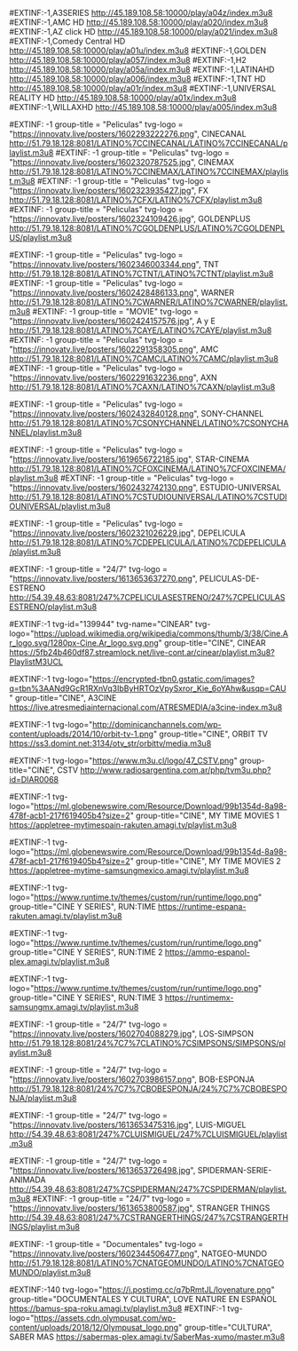 #EXTINF:-1,A3SERIES
http://45.189.108.58:10000/play/a04z/index.m3u8
#EXTINF:-1,AMC HD
http://45.189.108.58:10000/play/a020/index.m3u8
#EXTINF:-1,AZ click HD
http://45.189.108.58:10000/play/a021/index.m3u8
#EXTINF:-1,Comedy Central HD
http://45.189.108.58:10000/play/a01u/index.m3u8
#EXTINF:-1,GOLDEN
http://45.189.108.58:10000/play/a057/index.m3u8
#EXTINF:-1,H2
http://45.189.108.58:10000/play/a05a/index.m3u8
#EXTINF:-1,LATINAHD
http://45.189.108.58:10000/play/a006/index.m3u8
#EXTINF:-1,TNT HD
http://45.189.108.58:10000/play/a01r/index.m3u8
#EXTINF:-1,UNIVERSAL REALITY HD
http://45.189.108.58:10000/play/a01x/index.m3u8
#EXTINF:-1,WILLAXHD
http://45.189.108.58:10000/play/a005/index.m3u8

#EXTINF: -1 group-title = "Peliculas" tvg-logo = "https://innovatv.live/posters/1602293222276.png", CINECANAL
http://51.79.18.128:8081/LATINO%7CCINECANAL/LATINO%7CCINECANAL/playlist.m3u8
#EXTINF: -1 group-title = "Peliculas" tvg-logo = "https://innovatv.live/posters/1602320787525.jpg", CINEMAX
http://51.79.18.128:8081/LATINO%7CCINEMAX/LATINO%7CCINEMAX/playlist.m3u8
#EXTINF: -1 group-title = "Peliculas" tvg-logo = "https://innovatv.live/posters/1602323935427.jpg", FX
http://51.79.18.128:8081/LATINO%7CFX/LATINO%7CFX/playlist.m3u8  
#EXTINF: -1 group-title = "Peliculas" tvg-logo = "https://innovatv.live/posters/1602324109426.jpg", GOLDENPLUS
http://51.79.18.128:8081/LATINO%7CGOLDENPLUS/LATINO%7CGOLDENPLUS/playlist.m3u8

#EXTINF: -1 group-title = "Peliculas" tvg-logo = "https://innovatv.live/posters/1602346003344.png", TNT
http://51.79.18.128:8081/LATINO%7CTNT/LATINO%7CTNT/playlist.m3u8
#EXTINF: -1 group-title = "Peliculas" tvg-logo = "https://innovatv.live/posters/1602428486133.png", WARNER
http://51.79.18.128:8081/LATINO%7CWARNER/LATINO%7CWARNER/playlist.m3u8
#EXTINF: -1 group-title = "MOVIE" tvg-logo = "https://innovatv.live/posters/1602424157576.jpg", A y E
http://51.79.18.128:8081/LATINO%7CAYE/LATINO%7CAYE/playlist.m3u8
#EXTINF: -1 group-title = "Peliculas" tvg-logo = "https://innovatv.live/posters/1602291358305.png", AMC
http://51.79.18.128:8081/LATINO%7CAMC/LATINO%7CAMC/playlist.m3u8
#EXTINF: -1 group-title = "Peliculas" tvg-logo = "https://innovatv.live/posters/1602291632236.png", AXN
http://51.79.18.128:8081/LATINO%7CAXN/LATINO%7CAXN/playlist.m3u8

#EXTINF: -1 group-title = "Peliculas" tvg-logo = "https://innovatv.live/posters/1602432840128.png", SONY-CHANNEL
http://51.79.18.128:8081/LATINO%7CSONYCHANNEL/LATINO%7CSONYCHANNEL/playlist.m3u8

#EXTINF: -1 group-title = "Peliculas" tvg-logo = "https://innovatv.live/posters/1619656722185.jpg", STAR-CINEMA
http://51.79.18.128:8081/LATINO%7CFOXCINEMA/LATINO%7CFOXCINEMA/playlist.m3u8
#EXTINF: -1 group-title = "Peliculas" tvg-logo = "https://innovatv.live/posters/1602432742130.png", ESTUDIO-UNIVERSAL
http://51.79.18.128:8081/LATINO%7CSTUDIOUNIVERSAL/LATINO%7CSTUDIOUNIVERSAL/playlist.m3u8

#EXTINF: -1 group-title = "Peliculas" tvg-logo = "https://innovatv.live/posters/1602321026229.jpg", DEPELICULA
http://51.79.18.128:8081/LATINO%7CDEPELICULA/LATINO%7CDEPELICULA/playlist.m3u8

#EXTINF: -1 group-title = "24/7" tvg-logo = "https://innovatv.live/posters/1613653637270.png", PELICULAS-DE-ESTRENO
http://54.39.48.63:8081/247%7CPELICULASESTRENO/247%7CPELICULASESTRENO/playlist.m3u8

#EXTINF:-1 tvg-id="139944" tvg-name="CINEAR" tvg-logo="https://upload.wikimedia.org/wikipedia/commons/thumb/3/38/Cine.Ar_logo.svg/1280px-Cine.Ar_logo.svg.png" group-title="CINE", CINEAR
https://5fb24b460df87.streamlock.net/live-cont.ar/cinear/playlist.m3u8?PlaylistM3UCL

#EXTINF:-1 tvg-logo="https://encrypted-tbn0.gstatic.com/images?q=tbn%3AANd9GcR1RXnVq3IbByHRTOzVpySxror_Kie_6oYAhw&usqp=CAU" group-title="CINE", A3CINE
https://live.atresmediainternacional.com/ATRESMEDIA/a3cine-index.m3u8

#EXTINF:-1 tvg-logo="http://dominicanchannels.com/wp-content/uploads/2014/10/orbit-tv-1.png" group-title="CINE", ORBIT TV
https://ss3.domint.net:3134/otv_str/orbittv/media.m3u8

#EXTINF:-1 tvg-logo="https://www.m3u.cl/logo/47_CSTV.png" group-title="CINE", CSTV 
http://www.radiosargentina.com.ar/php/tvm3u.php?id=DIAR0068

#EXTINF:-1 tvg-logo="https://ml.globenewswire.com/Resource/Download/99b1354d-8a98-478f-acb1-217f619405b4?size=2" group-title="CINE", MY TIME MOVIES 1
https://appletree-mytimespain-rakuten.amagi.tv/playlist.m3u8

#EXTINF:-1 tvg-logo="https://ml.globenewswire.com/Resource/Download/99b1354d-8a98-478f-acb1-217f619405b4?size=2" group-title="CINE", MY TIME MOVIES 2
https://appletree-mytime-samsungmexico.amagi.tv/playlist.m3u8

#EXTINF:-1 tvg-logo="https://www.runtime.tv/themes/custom/run/runtime/logo.png" group-title="CINE Y SERIES", RUN:TIME
https://runtime-espana-rakuten.amagi.tv/playlist.m3u8

#EXTINF:-1 tvg-logo="https://www.runtime.tv/themes/custom/run/runtime/logo.png" group-title="CINE Y SERIES", RUN:TIME 2
https://ammo-espanol-plex.amagi.tv/playlist.m3u8

#EXTINF:-1 tvg-logo="https://www.runtime.tv/themes/custom/run/runtime/logo.png" group-title="CINE Y SERIES", RUN:TIME 3
https://runtimemx-samsungmx.amagi.tv/playlist.m3u8

#EXTINF: -1 group-title = "24/7" tvg-logo = "https://innovatv.live/posters/1602704088279.jpg", LOS-SIMPSON
http://51.79.18.128:8081/24%7C7%7CLATINO%7CSIMPSONS/SIMPSONS/playlist.m3u8

#EXTINF: -1 group-title = "24/7" tvg-logo = "https://innovatv.live/posters/1602703986157.png", BOB-ESPONJA
http://51.79.18.128:8081/24%7C7%7CBOBESPONJA/24%7C7%7CBOBESPONJA/playlist.m3u8

#EXTINF: -1 group-title = "24/7" tvg-logo = "https://innovatv.live/posters/1613653475316.jpg", LUIS-MIGUEL
http://54.39.48.63:8081/247%7CLUISMIGUEL/247%7CLUISMIGUEL/playlist.m3u8

#EXTINF: -1 group-title = "24/7" tvg-logo = "https://innovatv.live/posters/1613653726498.jpg", SPIDERMAN-SERIE-ANIMADA
http://54.39.48.63:8081/247%7CSPIDERMAN/247%7CSPIDERMAN/playlist.m3u8
#EXTINF: -1 group-title = "24/7" tvg-logo = "https://innovatv.live/posters/1613653800587.jpg", STRANGER THINGS
http://54.39.48.63:8081/247%7CSTRANGERTHINGS/247%7CSTRANGERTHINGS/playlist.m3u8

#EXTINF: -1 group-title = "Documentales" tvg-logo = "https://innovatv.live/posters/1602344506477.png", NATGEO-MUNDO
http://51.79.18.128:8081/LATINO%7CNATGEOMUNDO/LATINO%7CNATGEOMUNDO/playlist.m3u8

#EXTINF:-140 tvg-logo="https://i.postimg.cc/q7bRmtJL/lovenature.png" group-title="DOCUMENTALES Y CULTURA", LOVE NATURE EN ESPAÑOL
https://bamus-spa-roku.amagi.tv/playlist.m3u8
#EXTINF:-1 tvg-logo="https://assets.cdn.olympusat.com/wp-content/uploads/2018/12/Olympusat_logo.png" group-title="CULTURA", SABER MAS
https://sabermas-plex.amagi.tv/SaberMas-xumo/master.m3u8

